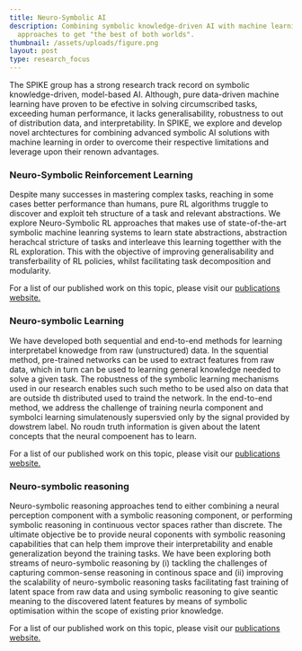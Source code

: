 ```yaml
---
title: Neuro-Symbolic AI
description: Combining symbolic knowledge-driven AI with machine learning
  approaches to get "the best of both worlds".
thumbnail: /assets/uploads/figure.png
layout: post
type: research_focus
---
```

The SPIKE group has a strong research track record on symbolic knowledge-driven, model-based AI. Although, pure data-driven machine learning have proven to be efective in solving circumscribed tasks, exceeding human performance, it lacks generalisability, robustness to out of distribution data, and interpretability. In SPIKE, we explore and develop novel archtectures for combining advanced symbolic AI solutions with machine learning in order to overcome their respective limitations and leverage upon their renown advantages.

### **Neuro-Symbolic Reinforcement Learning**

Despite many successes in mastering complex tasks, reaching in some cases better performance than humans, pure RL algorithms truggle to discover and exploit teh structure of a task and relevant abstractions. We explore Neuro-Symbolic RL approaches that makes use of state-of-the-art symbolic machine leanring systems to learn state abstractions, abstraction herachcal stricture of tasks and interleave this learning togetther with the RL exploration. This with the objective of improving generalisability and transferbaility of RL policies, whilst facilitating task decomposition and modularity.

For a list of our published work on this topic, please visit our [publications website.](https://spike.doc.ic.ac.uk/publications/)

### **Neuro-symbolic Learning**

We have developed both sequential and end-to-end methods for learning interpretabel knowedge from raw (unstructured) data. In the squential method, pre-trained networks can be used to extract features from raw data, which in turn can be used to learning general knowledge needed to solve a given task. The robustness of the symbolic learning mechanisms used in our research enables such such metho to be used also on data that are outside th distributed used to traind the network. In the end-to-end method, we address the challenge of training neurla component and symbolci learning simulatenously supersvied only by the signal provided by dowstrem label. No roudn truth information is given about the latent concepts that the neural compoenent has to learn. 

For a list of our published work on this topic, please visit our [publications website.](https://spike.doc.ic.ac.uk/publications/)

### Neuro-symbolic reasoning

Neuro-symbolic reasoning approaches tend to either combining a neural perception component with a symbolic reasoning component, or performing  symbolic reasoning in continuous vector spaces rather than discrete. The ultimate objective be to provide neural coponents with symbolic reasoning capabilities that can help them improve their interpretability and enable generalization beyond the training tasks.  We have been exploring both streams of neuro-symbolic reasoning by (i) tackling the challenges of capturing common-sense reasoning in continous space and (ii) improving the scalability of neuro-symbolic reasoning tasks facilitating fast training of latent space from raw data and using symbolic reasoning to give seantic meaning to the discovered  latent features  by means of symbolic optimisation within the scope of existing prior knowledge.  

For a list of our published work on this topic, please visit our [publications website.](https://spike.doc.ic.ac.uk/publications/)